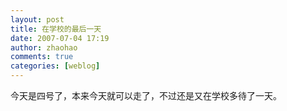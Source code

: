 ```yaml
---
layout: post
title: 在学校的最后一天
date: 2007-07-04 17:19
author: zhaohao
comments: true
categories: [weblog]
---
```

今天是四号了，本来今天就可以走了，不过还是又在学校多待了一天。
